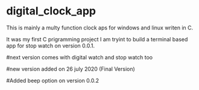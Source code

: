 # digital_clock_app
This is mainly a multy function clock aps for windows and linux writen in C.


It was my first C prigramming project 
I am tryint to build a terminal based app for stop watch on version 0.0.1.

#next version comes with digital watch and stop watch too

#new version added on 26 july 2020 (Final Version)

#Added beep option on version 0.0.2 



